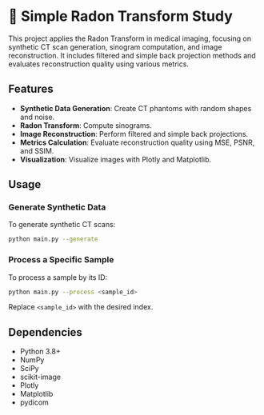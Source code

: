 # 🧬 Simple Radon Transform Study

This project applies the Radon Transform in medical imaging, focusing on synthetic CT scan generation, sinogram computation, and image reconstruction. It includes filtered and simple back projection methods and evaluates reconstruction quality using various metrics.

## Features

- **Synthetic Data Generation**: Create CT phantoms with random shapes and noise.
- **Radon Transform**: Compute sinograms.
- **Image Reconstruction**: Perform filtered and simple back projections.
- **Metrics Calculation**: Evaluate reconstruction quality using MSE, PSNR, and SSIM.
- **Visualization**: Visualize images with Plotly and Matplotlib.

## Usage

### Generate Synthetic Data

To generate synthetic CT scans:

```bash
python main.py --generate
```

### Process a Specific Sample

To process a sample by its ID:

```bash
python main.py --process <sample_id>
```

Replace `<sample_id>` with the desired index.

## Dependencies

- Python 3.8+
- NumPy
- SciPy
- scikit-image
- Plotly
- Matplotlib
- pydicom